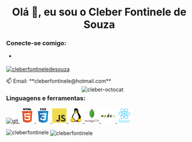 

<h1 align="center">Olá 👋, eu sou o Cleber Fontinele de Souza</h1>


<h3 align="left">Conecte-se comigo:</h3>

- <p align="left">
<a href="https://linkedin.com/in/cleberfontineledesouza" target="_blank"><img align="center" src="https://raw.githubusercontent.com/rahuldkjain/github-profile-readme-generator/master/src/images/icons/Social/linked-in-alt.svg" alt="cleberfontineledesouza" height="30" width="40" /></a>
</p> 📫 Email: **cleberfontinele@hotmail.com**


<img align="right" alt="cleber-octocat" src="https://octocat-generator-assets.githubusercontent.com/my-octocat-1627473279356.png" width="300px"/>

<h3 align="left">Linguagens e ferramentas:</h3>
<p align="left">  <a href="https://git-scm.com/" target="_blank"> <img src="https://www.vectorlogo.zone/logos/git-scm/git-scm-icon.svg" alt="git" width="40" height="40"/> </a> <a href="https://www.w3.org/html/" target="_blank"> <img src="https://raw.githubusercontent.com/devicons/devicon/master/icons/html5/html5-original-wordmark.svg" alt="html5" width="40" height="40"/> <a href="https://www.w3schools.com/css/" target="_blank"> <img src="https://raw.githubusercontent.com/devicons/devicon/master/icons/css3/css3-original-wordmark.svg" alt="css3" width="40" height="40"/> </a></a> <a href="https://developer.mozilla.org/en-US/docs/Web/JavaScript" target="_blank"> <img src="https://raw.githubusercontent.com/devicons/devicon/master/icons/javascript/javascript-original.svg" alt="javascript" width="40" height="40"/> </a> <a href="https://www.linux.org/" target="_blank"> <img src="https://raw.githubusercontent.com/devicons/devicon/master/icons/linux/linux-original.svg" alt="linux" width="40" height="40"/> </a> <a href="https://www.mongodb.com/" target="_blank"> <img src="https://raw.githubusercontent.com/devicons/devicon/master/icons/mongodb/mongodb-original-wordmark.svg" alt="mongodb" width="40" height="40"/> </a> <a href="https://nodejs.org" target="_blank"> <img src="https://raw.githubusercontent.com/devicons/devicon/master/icons/nodejs/nodejs-original-wordmark.svg" alt="nodejs" width="40" height="40"/> </a> <a href="https://reactjs.org/" target="_blank"> <img src="https://raw.githubusercontent.com/devicons/devicon/master/icons/react/react-original-wordmark.svg" alt="react" width="40" height="40"/> </a> </p>

<div>
  <p><img align="left" src="https://github-readme-stats.vercel.app/api/top-langs?username=cleberfontinele&show_icons=true&locale=en&layout=compact&theme=dark"   alt="cleberfontinele" /></p>

  <p>&nbsp;<img align="center" src="https://github-readme-stats.vercel.app/api?username=cleberfontinele&show_icons=true&locale=en&theme=dark" alt="cleberfontinele" /></p>
</div>

